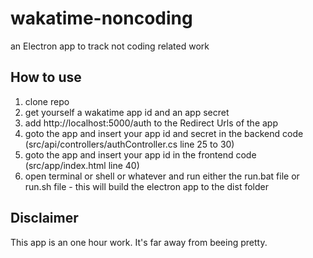 # wakatime-noncoding
an Electron app to track not coding related work

## How to use
1. clone repo
2. get yourself a wakatime app id and an app secret
3. add http://localhost:5000/auth to the Redirect Urls of the app
4. goto the app and insert your app id and secret in the backend code (src/api/controllers/authController.cs line 25 to 30)
5. goto the app and insert your app id in the frontend code (src/app/index.html line 40)
5. open terminal or shell or whatever and run either the run.bat file or run.sh file - this will build the electron app to the dist folder

## Disclaimer
This app is an one hour work. It's far away from beeing pretty.
